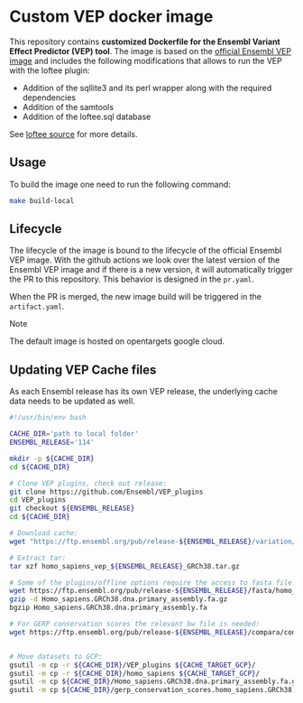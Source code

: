 # Custom VEP docker image

This repository contains **customized Dockerfile for the Ensembl Variant Effect Predictor (VEP) tool**. The image is based on the [official Ensembl VEP image](https://hub.docker.com/r/ensemblorg/ensembl-vep/tags) and includes the following modifications that allows to run the VEP with the loftee plugin:

- Addition of the sqllite3 and its perl wrapper along with the required dependencies
- Addition of the samtools
- Addition of the loftee.sql database

See [loftee source](https://github.com/konradjk/loftee) for more details.

## Usage

To build the image one need to run the following command:

```bash
make build-local
```

## Lifecycle

The lifecycle of the image is bound to the lifecycle of the official Ensembl VEP image. With the github actions we look over the latest version of the Ensembl VEP image and if there is a new version, it will automatically trigger the PR to this repository. This behavior is designed in the `pr.yaml`.

When the PR is merged, the new image build will be triggered in the `artifact.yaml`.

> [!NOTE]
> The default image is hosted on opentargets google cloud.

## Updating VEP Cache files

As each Ensembl release has its own VEP release, the underlying cache data needs to be updated as well.

```bash
#!/usr/bin/env bash

CACHE_DIR='path to local folder'
ENSEMBL_RELEASE='114'

mkdir -p ${CACHE_DIR}
cd ${CACHE_DIR}

# Clone VEP plugins, check out release:
git clone https://github.com/Ensembl/VEP_plugins 
cd VEP_plugins
git checkout ${ENSEMBL_RELEASE}
cd ${CACHE_DIR}

# Download cache: 
wget "https://ftp.ensembl.org/pub/release-${ENSEMBL_RELEASE}/variation/indexed_vep_cache/homo_sapiens_vep_${ENSEMBL_RELEASE}_GRCh38.tar.gz" -P ${CACHE_DIR}/

# Extract tar:
tar xzf homo_sapiens_vep_${ENSEMBL_RELEASE}_GRCh38.tar.gz

# Some of the plugins/offline options require the access to fasta file:
wget https://ftp.ensembl.org/pub/release-${ENSEMBL_RELEASE}/fasta/homo_sapiens/dna/Homo_sapiens.GRCh38.dna.primary_assembly.fa.gz -P ${CACHE_DIR}/
gzip -d Homo_sapiens.GRCh38.dna.primary_assembly.fa.gz
bgzip Homo_sapiens.GRCh38.dna.primary_assembly.fa

# For GERP conservation scores the relevant bw file is needed:
wget https://ftp.ensembl.org/pub/release-${ENSEMBL_RELEASE}/compara/conservation_scores/91_mammals.gerp_conservation_score/gerp_conservation_scores.homo_sapiens.GRCh38.bw -P ${CACHE_DIR}/


# Move datasets to GCP:
gsutil -m cp -r ${CACHE_DIR}/VEP_plugins ${CACHE_TARGET_GCP}/
gsutil -m cp -r ${CACHE_DIR}/homo_sapiens ${CACHE_TARGET_GCP}/
gsutil -m cp ${CACHE_DIR}/Homo_sapiens.GRCh38.dna.primary_assembly.fa.gz ${CACHE_TARGET_GCP}/
gsutil -m cp ${CACHE_DIR}/gerp_conservation_scores.homo_sapiens.GRCh38.bw ${CACHE_TARGET_GCP}/
```
